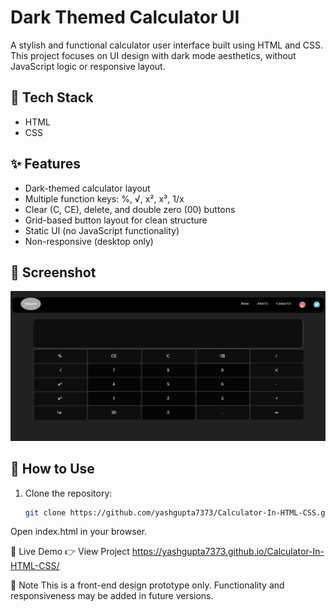 # Dark Themed Calculator UI

A stylish and functional calculator user interface built using HTML and CSS. This project focuses on UI design with dark mode aesthetics, without JavaScript logic or responsive layout.

## 🔧 Tech Stack
- HTML
- CSS

## ✨ Features
- Dark-themed calculator layout
- Multiple function keys: %, √, x², x³, 1/x
- Clear (C, CE), delete, and double zero (00) buttons
- Grid-based button layout for clean structure
- Static UI (no JavaScript functionality)
- Non-responsive (desktop only)

## 📸 Screenshot
![Calculator UI](Screenshot/screenshot.png)

## 🚀 How to Use
1. Clone the repository:
   ```bash
   git clone https://github.com/yashgupta7373/Calculator-In-HTML-CSS.git
Open index.html in your browser.

🔗 Live Demo
👉 View Project https://yashgupta7373.github.io/Calculator-In-HTML-CSS/

📌 Note
This is a front-end design prototype only. Functionality and responsiveness may be added in future versions.